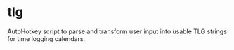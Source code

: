 # tlg
AutoHotkey script to parse and transform user input into usable TLG strings for time logging calendars.
